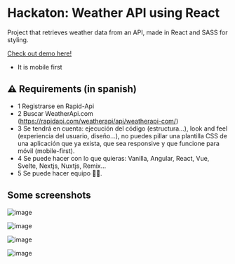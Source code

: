 # Hackaton: Weather API using React

Project that retrieves weather data from an API, made in React and SASS for styling.

[Check out demo here!](https://global-weather-web.netlify.app/)

- It is mobile first

## ⚠️ Requirements (in spanish)

- 1 Registrarse en Rapid-Api
- 2 Buscar WeatherApi.com (https://rapidapi.com/weatherapi/api/weatherapi-com/)
- 3 Se tendrá en cuenta: ejecución del código (estructura...), look and feel (experiencia del usuario, diseño...), no puedes pillar una plantilla CSS de una aplicación que ya exista, que sea responsive y que funcione para móvil (mobile-first).
- 4 Se puede hacer con lo que quieras: Vanilla, Angular, React, Vue, Svelte, Nextjs, Nuxtjs, Remix... 
- 5 Se puede hacer equipo 🥳🥳.

## Some screenshots

![image](https://user-images.githubusercontent.com/36509669/170891211-b55236da-278e-46c5-809f-cd031822fa75.png)

![image](https://user-images.githubusercontent.com/36509669/170891224-19b072e1-7795-4dce-82de-322df921cc4e.png)

![image](https://user-images.githubusercontent.com/36509669/170891235-ece82ddd-e599-45f3-8e3b-7851cce35512.png)

![image](https://user-images.githubusercontent.com/36509669/170891250-bf0eaa85-a0ed-40f9-a3f0-f43dd5907417.png)
